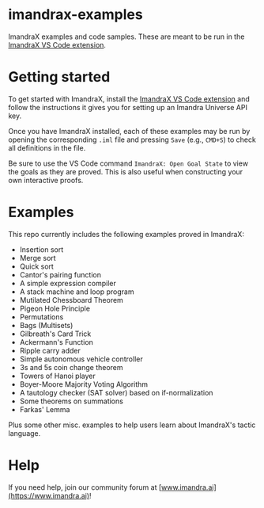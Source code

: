 # imandrax-examples

ImandraX examples and code samples. These are meant to be run in the
[ImandraX VS Code extension](https://marketplace.visualstudio.com/items?itemName=imandra.imandrax).

# Getting started

To get started with ImandraX, install the [ImandraX VS Code extension](https://marketplace.visualstudio.com/items?itemName=imandra.imandrax)
and follow the instructions it gives you for setting up an Imandra Universe API key.

Once you have ImandraX installed, each of these examples may be run by opening the corresponding
`.iml` file and pressing `Save` (e.g., `CMD+S`) to check all definitions in the file.

Be sure to use the VS Code command `ImandraX: Open Goal State` to view the goals as they
are proved. This is also useful when constructing your own interactive proofs.

# Examples

This repo currently includes the following examples proved in ImandraX:

 - Insertion sort
 - Merge sort
 - Quick sort
 - Cantor's pairing function
 - A simple expression compiler
 - A stack machine and loop program
 - Mutilated Chessboard Theorem
 - Pigeon Hole Principle
 - Permutations
 - Bags (Multisets)
 - Gilbreath's Card Trick
 - Ackermann's Function
 - Ripple carry adder
 - Simple autonomous vehicle controller
 - 3s and 5s coin change theorem
 - Towers of Hanoi player
 - Boyer-Moore Majority Voting Algorithm
 - A tautology checker (SAT solver) based on if-normalization
 - Some theorems on summations
 - Farkas' Lemma

Plus some other misc. examples to help users learn about ImandraX's tactic language.

# Help

If you need help, join our community forum at [www.imandra.ai](https://www.imandra.ai)!

